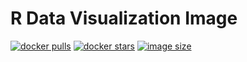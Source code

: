 # R Data Visualization Image

[![docker pulls](https://img.shields.io/docker/pulls/venustiano/cds.svg)](https://hub.docker.com/r/venustiano/cds)
[![docker stars](https://img.shields.io/docker/stars/jupyter/base-notebook.svg)](https://hub.docker.com/r/jupyter/base-notebook/)
[![image size](https://img.shields.io/docker/image-size/jupyter/base-notebook/latest)](https://hub.docker.com/r/jupyter/base-notebook/ "jupyter/base-notebook image size")